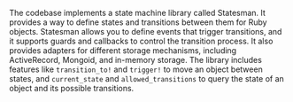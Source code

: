 The codebase implements a state machine library called Statesman. It provides a way to define states and transitions between them for Ruby objects. Statesman allows you to define events that trigger transitions, and it supports guards and callbacks to control the transition process. It also provides adapters for different storage mechanisms, including ActiveRecord, Mongoid, and in-memory storage. The library includes features like `transition_to!` and `trigger!` to move an object between states, and `current_state` and `allowed_transitions` to query the state of an object and its possible transitions. 
